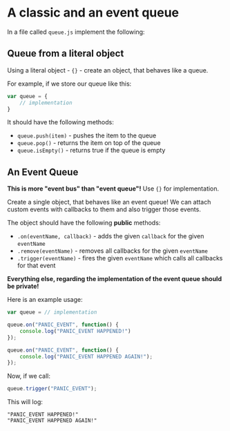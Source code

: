 # A classic and an event queue

In a file called `queue.js` implement the following:

## Queue from a literal object

Using a literal object - `{}` - create an object, that behaves like a queue.

For example, if we store our queue like this:

```javascript
var queue = {
    // implementation
}
```

It should have the following methods:

* `queue.push(item)` - pushes the item to the queue
* `queue.pop()` - returns the item on top of the queue
* `queue.isEmpty()` - returns true if the queue is empty

## An Event Queue

**This is more "event bus" than "event queue"!** Use `{}` for implementation.

Create a single object, that behaves like an event queue! We can attach custom events with callbacks to them and also trigger those events.

The object should have the following __public__ methods:

* `.on(eventName, callback)` - adds the given `callback` for the given `eventName`
* `.remove(eventName)` - removes all callbacks for the given `eventName`
* `.trigger(eventName)` - fires the given `eventName` which calls all callbacks for that event

__Everything else, regarding the implementation of the event queue should be private!__

Here is an example usage:

```javascript
var queue = // implementation

queue.on("PANIC_EVENT", function() {
    console.log("PANIC_EVENT HAPPENED!")
});

queue.on("PANIC_EVENT", function() {
    console.log("PANIC_EVENT HAPPENED AGAIN!");
});
```

Now, if we call:

```javascript
queue.trigger("PANIC_EVENT");
```

This will log:

```
"PANIC_EVENT HAPPENED!"
"PANIC_EVENT HAPPENED AGAIN!"
```
